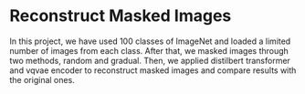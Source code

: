 # Reconstruct Masked Images

In this project, we have used 100 classes of ImageNet and loaded a limited number of images from each class. After that, we masked images through two methods, random and gradual. Then, we applied distilbert transformer and vqvae encoder to reconstruct masked images and compare results with the original ones.

